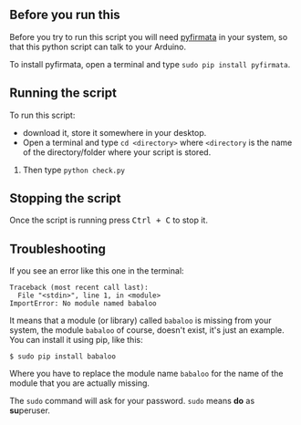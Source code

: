 ## Before you run this
Before you try to run this script you will need [pyfirmata](https://pypi.python.org/pypi/pyFirmata) in your system, so that this python script can talk to your Arduino.

To install pyfirmata, open a terminal and type `sudo pip install pyfirmata`.

## Running the script
To run this script:
 * download it, store it somewhere in your desktop.
 * Open a terminal and type `cd <directory>` where `<directory` is the name of the directory/folder where your script is stored.
 1. Then type `python check.py`

## Stopping the script
Once the script is running press <kbd>Ctrl + C</kbd> to stop it.


## Troubleshooting

If you see an error like this one in the terminal:

```
Traceback (most recent call last):
  File "<stdin>", line 1, in <module>
ImportError: No module named babaloo
```

It means that a module (or library) called `babaloo` is missing from your system, the module `babaloo` of course, doesn't exist, it's just an example. You can install it using pip, like this:

```
$ sudo pip install babaloo
```

Where you have to replace the module name `babaloo` for the name of the module that you are actually missing.

The `sudo` command will ask for your password. `sudo` means **do** as **su**peruser.
